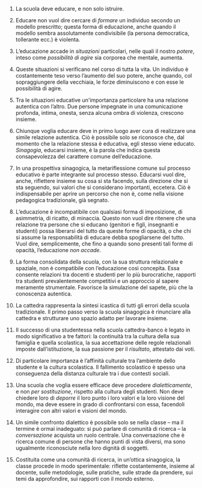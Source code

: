 
1. La scuola deve educare, e non solo istruire. 

2. Educare non vuol dire cercare di _formare_ un individuo secondo un modello prescritto; questa forma di educazione, anche quando il modello sembra assolutamente condivisibile (la persona democratica, tollerante ecc.) è violenta.

3. L’educazione accade in _situazioni_ particolari, nelle quali il nostro _potere_, inteso come _possibilità di agire_ sia corporea che mentale, aumenta.

4. Queste situazioni si verificano nel corso di tutta la vita. Un individuo è costantemente teso verso l’aumento del suo potere, anche quando, col sopraggiungere della vecchiaia, le forze diminuiscono e con esse le possibilità di agire.

5. Tra le situazioni educative un'importanza particolare ha una relazione autentica con l’altro. Due persone impegnate in una comunicazione profonda, intima, onesta, senza alcuna ombra di violenza, crescono insieme.

6. Chiunque voglia educare deve in primo luogo aver cura di realizzare una simile relazione autentica. Ciò è possibile solo se riconosce che, dal momento che la relazione stessa è educativa, egli stesso viene educato. _Sinagogia_, educarsi insieme, è la parola che indica questa consapevolezza del carattere comune dell’educazione.

7. In una prospettiva sinagogica, la metariflessione comune sul processo educativo è parte integrante sul processo stesso. Educarsi vuol dire, anche, riflettere insieme su cosa si sta facendo, sulla direzione che si sta seguendo, sui valori che si considerano importanti, eccetera. Ciò è indispensabile per aprire un percorso che non è, come nella visione pedagogica tradizionale, già segnato.

8. L’educazione è incompatibile con qualsiasi forma di imposizione, di asimmetria, di ricatto, di minaccia. Questo non vuol dire ritenere che una relazione tra persone che si educano (genitori e figli, insegnanti e studenti) possa liberarsi del tutto da queste forme di opacità, o che chi si assume la responsabilità di educare debba spogliarsene del tutto. Vuol dire, semplicemente, che fino a quando sono presenti tali forme di opacità, l’educazione _non accade_. 

9. La forma consolidata della scuola, con la sua struttura relazionale e spaziale, non è compatibile con l’educazione così concepita. Essa consente relazioni tra docenti e studenti per lo più burocratiche, rapporti tra studenti prevalentemente competitivi e un approccio al sapere meramente strumentale. Favorisce la simulazione del sapete, più che la conoscenza autentica.

10. La cattedra rappresenta la sintesi icastica di tutti gli errori della scuola tradizionale. Il primo passo verso la scuola sinagogica è rinunciare alla cattedra e strutturare uno spazio adatto per lavorare insieme.
 
11. Il successo di una studentessa nella scuola cattedra-banco è legato in modo significativo a tre fattori: la continuità tra la cultura della sua famiglia e quella scolastica, la sua accettazione delle regole relazionali imposte dall’istituzione, la sua passione per il _risultato_, attestato dai voti.

12. Di particolare importanza è l’affinità culturale tra l’ambiente dello studente e la cultura scolastica. Il fallimento scolastico è spesso una conseguenza della distanza culturale tra i due contesti sociali.

13. Una scuola che voglia essere efficace deve procedere _dialetticamente_, e non  _per sostituzione_, rispetto alla cultura degli studenti. Non deve chiedere loro di _deporre_ il loro punto i loro valori e la loro visione del mondo, ma deve essere in grado di confrontarsi con essa, facendoli interagire con altri valori e visioni del mondo.

14. Un simile confronto dialettico è possibile solo se nella classe – ma il termine è ormai inadeguato: si può parlare di comunità di ricerca – la _conversazione_ acquista un ruolo centrale. Una conversazione che è ricerca comune di persone che hanno punti di vista diversi, ma sono ugualmente riconosciute nella loro dignità di soggetti.

15. Costituita come una comunità di ricerca, in un’ottica sinagogica, la classe procede in modo sperimentale: riflette costantemente, insieme al docente, sulle metodologie, sulle pratiche, sulle strade da prendere, sui temi da approfondire, sui rapporti con il mondo esterno.
